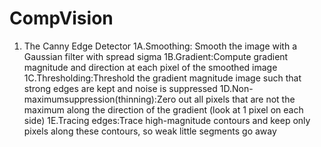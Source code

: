 # CompVision


1. The Canny Edge Detector
1A.Smoothing: Smooth the image with a Gaussian filter with spread sigma
1B.Gradient:Compute gradient magnitude and direction at each pixel of the smoothed image
1C.Thresholding:Threshold the gradient magnitude image such that strong edges are kept and noise is suppressed
1D.Non-maximumsuppression(thinning):Zero out all pixels that are not the maximum along the direction of the gradient (look at 1 pixel on each side)
1E.Tracing edges:Trace high-magnitude contours and keep only pixels along these contours, so weak little segments go away
